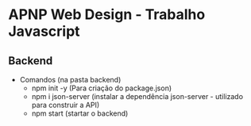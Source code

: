 # APNP Web Design - Trabalho Javascript

## Backend

* Comandos (na pasta backend)
    * npm init -y (Para criação do package.json)
    * npm i json-server (instalar a dependência json-server - utilizado para construir a API)
    * npm start (startar o backend)

